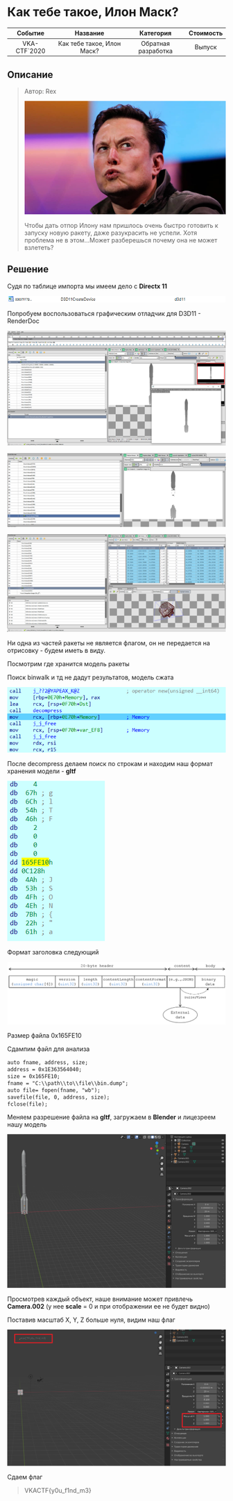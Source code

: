 # Как тебе такое, Илон Маск?


|   Событие    |          Название          |      Категория      | Стоимость |
| :----------: | :------------------------: | :-----------------: | :-------: |
| VKA-CTF`2020 | Как тебе такое, Илон Маск? | Обратная разработка |  Выпуск   |

## Описание

> Автор: Rex
>
> ![KMO_120232_22137_1_t218_141806](KMO_120232_22137_1_t218_141806.jpg)
>
> Чтобы дать отпор Илону нам пришлось очень быстро готовить к запуску новую ракету, даже разукрасить не успели. Хотя проблема не в этом...Может разберешься почему она не может взлететь?

## Решение

Судя по таблице импорта мы имеем дело с **Directx 11**

![Capture18](Capture18.PNG)

Попробуем воспользоваться графическим отладчик для D3D11 - RenderDoc

![Capture1](Capture1.PNG)

![Capture16](Capture16.PNG)

![Capture17](Capture17.PNG)

Ни одна из частей ракеты не является флагом, он не передается на отрисовку - будем иметь в виду.

Посмотрим где хранится модель ракеты

Поиск binwalk  и тд не дадут результатов, модель сжата

![image-20200626205241462](Capture2.png)

После decompress делаем поиск по строкам и находим наш формат хранения модели - **gltf**

![Capture13](Capture13.PNG)

Формат заголовка следующий

![Capture3](Capture3.png)

Размер файла 0x165FE10

Сдампим файл для анализа
```
auto fname, address, size;
address = 0x1E363564040;
size = 0x165FE10;
fname = "C:\\path\\to\\file\\bin.dump";
auto file= fopen(fname, "wb");
savefile(file, 0, address, size);
fclose(file);
```
Меняем разрешение файла на **gltf**, загружаем в  **Blender** и лицезреем нашу модель

![Capture14](Capture14.PNG)

Просмотрев каждый объект, наше внимание может привлечь **Camera.002** (у нее **scale** = 0 и при отображении ее не будет видно)

Поставив масштаб X, Y, Z  больше нуля, видим наш флаг

![Capture15](Capture15.PNG)

Сдаем флаг

> VKACTF{y0u_f1nd_m3}
